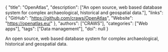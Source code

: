 {
  "title": "OpenAtlas",
  "description": ["An open source, web based database system for complex archaeological, historical and geospatial data."],
  "links": {
    "GitHub": "https://github.com/craws/OpenAtlas",
    "Website": "https://openatlas.eu/"
  },
  "authors": ["CRAWS"],
  "categories": ["Web apps"],
  "tags": ["Data management"],
  "doi": null
}

<!-- Generated by csv2md.R – do not edit by hand -->

An open source, web based database system for complex archaeological, historical and geospatial data.